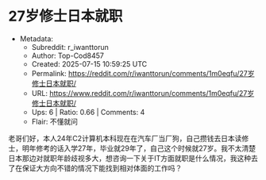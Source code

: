 # 27岁修士日本就职

- Metadata:
  - Subreddit: r_iwanttorun
  - Author: Top-Cod8457
  - Created: 2025-07-15 10:59:25 UTC
  - Permalink: https://reddit.com/r/iwanttorun/comments/1m0eqfu/27岁修士日本就职/
  - URL: https://www.reddit.com/r/iwanttorun/comments/1m0eqfu/27岁修士日本就职/
  - Ups: 6 | Ratio: 0.66 | Comments: 4
  - Flair: 不懂就问


老哥们好，本人24年C2计算机本科现在在汽车厂当厂狗，自己攒钱去日本读修士，明年修考的话入学27年，毕业就29年了，自己这个时候就27岁。我不太清楚日本那边对就职年龄歧视多大，想咨询一下关于IT方面就职是什么情况，我这种去了在保证大方向不错的情况下能找到相对体面的工作吗？


